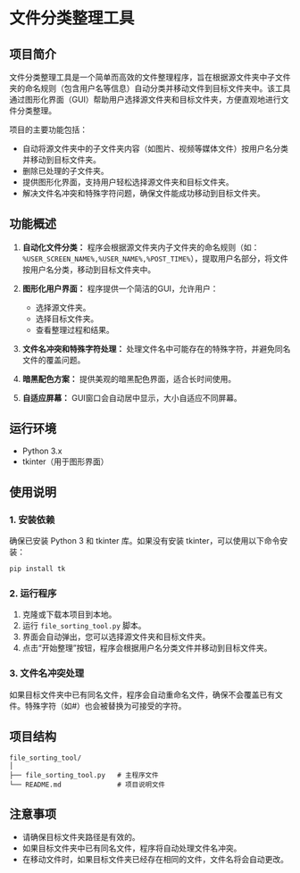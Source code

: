 # 文件分类整理工具 

## 项目简介

文件分类整理工具是一个简单而高效的文件整理程序，旨在根据源文件夹中子文件夹的命名规则（包含用户名等信息）自动分类并移动文件到目标文件夹中。该工具通过图形化界面（GUI）帮助用户选择源文件夹和目标文件夹，方便直观地进行文件分类整理。

项目的主要功能包括：
- 自动将源文件夹中的子文件夹内容（如图片、视频等媒体文件）按用户名分类并移动到目标文件夹。
- 删除已处理的子文件夹。
- 提供图形化界面，支持用户轻松选择源文件夹和目标文件夹。
- 解决文件名冲突和特殊字符问题，确保文件能成功移动到目标文件夹。

## 功能概述

1. **自动化文件分类：** 程序会根据源文件夹内子文件夹的命名规则（如：`%USER_SCREEN_NAME%,%USER_NAME%,%POST_TIME%`），提取用户名部分，将文件按用户名分类，移动到目标文件夹中。
   
2. **图形化用户界面：** 程序提供一个简洁的GUI，允许用户：
   - 选择源文件夹。
   - 选择目标文件夹。
   - 查看整理过程和结果。

3. **文件名冲突和特殊字符处理：** 处理文件名中可能存在的特殊字符，并避免同名文件的覆盖问题。

4. **暗黑配色方案：** 提供美观的暗黑配色界面，适合长时间使用。

5. **自适应屏幕：** GUI窗口会自动居中显示，大小自适应不同屏幕。

## 运行环境

- Python 3.x
- tkinter（用于图形界面）

## 使用说明

### 1. 安装依赖

确保已安装 Python 3 和 tkinter 库。如果没有安装 tkinter，可以使用以下命令安装：

```bash
pip install tk
```

### 2. 运行程序

1. 克隆或下载本项目到本地。
2. 运行 `file_sorting_tool.py` 脚本。
3. 界面会自动弹出，您可以选择源文件夹和目标文件夹。
4. 点击“开始整理”按钮，程序会根据用户名分类文件并移动到目标文件夹。

### 3. 文件名冲突处理

如果目标文件夹中已有同名文件，程序会自动重命名文件，确保不会覆盖已有文件。特殊字符（如#）也会被替换为可接受的字符。

## 项目结构

```
file_sorting_tool/
│
├── file_sorting_tool.py   # 主程序文件
└── README.md              # 项目说明文件
```

## 注意事项

- 请确保目标文件夹路径是有效的。
- 如果目标文件夹中已有同名文件，程序将自动处理文件名冲突。
- 在移动文件时，如果目标文件夹已经存在相同的文件，文件名将会自动更改。
